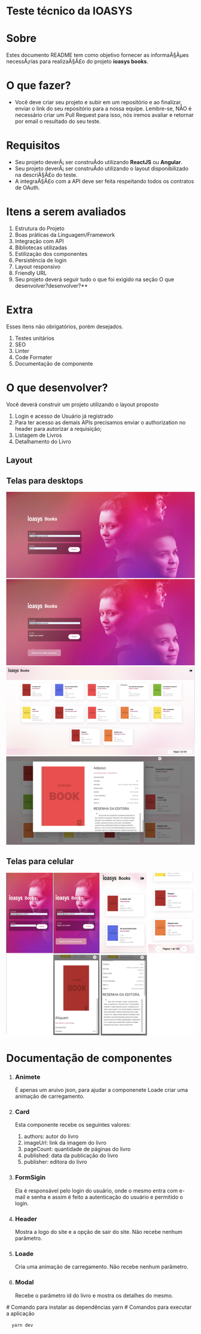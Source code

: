 # Teste técnico da IOASYS



# Sobre

Estes documento README tem como objetivo fornecer as informaÃ§Ãµes necessÃ¡rias para realizaÃ§Ã£o do projeto **ioasys books**.

# O que fazer?

- Você deve criar seu projeto e subir em um repositório e ao finalizar, enviar o link do seu repositório para a nossa equipe. Lembre-se, NÃO é necessário criar um Pull Request para isso, nós iremos avaliar e retornar por email o resultado do seu teste.

# Requisitos

- Seu projeto deverÃ¡ ser construÃ­do utilizando **ReactJS** ou **Angular**.
- Seu projeto deverÃ¡ ser construÃ­do utilizando o layout disponibilizado na descriÃ§Ã£o do teste.
- A integraÃ§Ã£o com a API deve ser feita respeitando todos os contratos de OAuth.

# Itens a serem avaliados
<ol>
<li>Estrutura do Projeto</li>
<li>Boas práticas da Linguagem/Framework</li>
<li>Integração com API</li>
<li>Bibliotecas utilizadas</li>
<li>Estilização dos componentes</li>
<li>Persistência de login</li>
<li>Layout responsivo</li>
<li>Friendly URL</li>
<li>Seu projeto deverá seguir tudo o que foi exigido na seção O que desenvolver?desenvolver?**
</li>

</ol>

# Extra

Esses itens não obrigatórios, porém desejados.
<ol>
    <li>Testes unitários</li>
    <li>SEO</li>
    <li>Linter</li>
    <li>Code Formater</li>
    <li>Documentação de componente</li>
</ol>

# O que desenvolver?

Você deverá construir um projeto utilizando o layout proposto
<ol>
<li>Login e acesso de Usuário já registrado</li>
<li>Para ter acesso as demais APIs precisamos enviar o authorization no header para autorizar a requisição;
</li>
<li>Listagem de Livros</li>
<li>Detalhamento do Livro</li>

</ol>


## Layout

<h2>Telas para desktops</h3>
<img src="./imgREADME/1.png"/>
<img src="./imgREADME/2.png"/>
<img src="./imgREADME/3.png"/>
<img src="./imgREADME/4.png"/>

<h2>Telas para celular</h3>
<img src="./imgREADME/5.png"/>

# Documentação de componentes

<ol>
<li>
    <h3>Animete</h3>
    <p>É apenas um aruivo json, para ajudar a componenete Loade criar uma animação de carregamento.</p>
</li>
<li>
    <h3>Card</h3>
    <p>Esta componente recebe os seguintes valores:</p>
    <ol>
        <li>authors: autor do livro</li>
        <li>imageUrl: link da imagem do livro</li>
        <li>pageCount: quantidade de páginas do livro</li>
        <li>published: data da publicação do livro</li>
        <li>publisher: editora do livro</li>
    </ol>
</li>
</li>
<li>
    <h3>FormSigin</h3>
    <p>Ela é responsável pelo login do usuário, onde o mesmo entra com e-mail e senha e assim é feito a autenticação do usuário e permitido o login.</p>
</li>
<li>
    <h3>Header</h3>
    <p>Mostra a logo do site e a opção de sair do site.
    Não recebe nenhum parâmetro.
    </p>

</li>
<li>
    <h3>Loade</h3>
    <p>Cria uma animação de carregamento. Não recebe nenhum parâmetro.
    </p>
</li>
<li>
    <h3>Modal</h3>
    <p>Recebe o parâmetro id do livro e mostra os detalhes do mesmo.
    </p>
</li>
</ol>
# Comando para instalar as dependências
      yarn
# Comandos para executar a aplicação

      yarn dev
